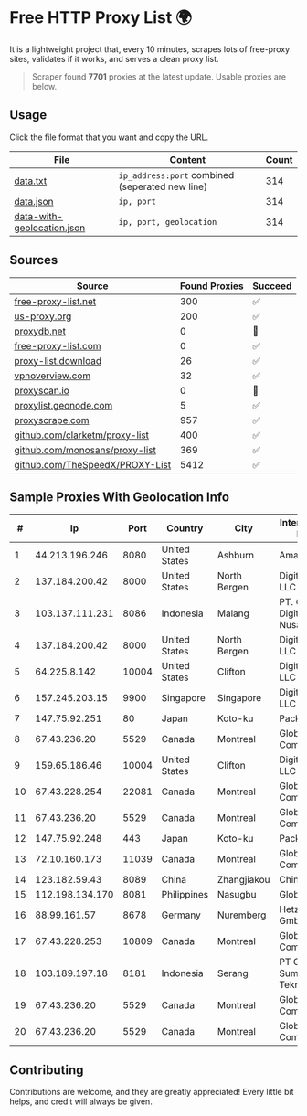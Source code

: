 
# Free HTTP Proxy List 🌍

It is a lightweight project that, every 10 minutes, scrapes lots of free-proxy sites, validates if it works, and serves a clean proxy list.


> Scraper found **7701** proxies at the latest update. Usable proxies are below.

## Usage

Click the file format that you want and copy the URL.


|File|Content|Count|
|----|-------|-----|
|[data.txt](https://raw.githubusercontent.com/themiralay/Proxy-List-World/master/data.txt)|`ip_address:port` combined (seperated new line)|314|
|[data.json](https://raw.githubusercontent.com/themiralay/Proxy-List-World/master/data.json)|`ip, port`|314|
|[data-with-geolocation.json](https://raw.githubusercontent.com/themiralay/Proxy-List-World/master/data-with-geolocation.json)|`ip, port, geolocation`|314|

## Sources

|Source|Found Proxies|Succeed|
|------|-------------|-------|
|[free-proxy-list.net](https://free-proxy-list.net)|300|✅|
|[us-proxy.org](https://www.us-proxy.org)|200|✅|
|[proxydb.net](http://proxydb.net)|0|🚫|
|[free-proxy-list.com](https://free-proxy-list.com/?page=&port=&type%5B%5D=http&type%5B%5D=https&up_time=0&search=Search)|0|✅|
|[proxy-list.download](https://www.proxy-list.download/HTTP)|26|✅|
|[vpnoverview.com](https://vpnoverview.com/privacy/anonymous-browsing/free-proxy-servers)|32|✅|
|[proxyscan.io](https://www.proxyscan.io)|0|🚫|
|[proxylist.geonode.com](https://proxylist.geonode.com/api/proxy-list?limit=300&page=1&sort_by=lastChecked&sort_type=desc&protocols=http,https)|5|✅|
|[proxyscrape.com](https://api.proxyscrape.com/v2/?request=displayproxies&protocol=http&timeout=10000&country=all&ssl=all&anonymity=all)|957|✅|
|[github.com/clarketm/proxy-list](https://raw.githubusercontent.com/clarketm/proxy-list/master/proxy-list-raw.txt)|400|✅|
|[github.com/monosans/proxy-list](https://raw.githubusercontent.com/monosans/proxy-list/main/proxies/http.txt)|369|✅|
|[github.com/TheSpeedX/PROXY-List](https://raw.githubusercontent.com/TheSpeedX/PROXY-List/master/http.txt)|5412|✅|


## Sample Proxies With Geolocation Info

|#|Ip|Port|Country|City|Internet Service Provider|
|-|--|----|-------|----|-------------------------|
|1|44.213.196.246|8080|United States|Ashburn|Amazon.com|
|2|137.184.200.42|8000|United States|North Bergen|DigitalOcean, LLC|
|3|103.137.111.231|8086|Indonesia|Malang|PT. Capoeng Digital Nusantara|
|4|137.184.200.42|8000|United States|North Bergen|DigitalOcean, LLC|
|5|64.225.8.142|10004|United States|Clifton|DigitalOcean, LLC|
|6|157.245.203.15|9900|Singapore|Singapore|DigitalOcean, LLC|
|7|147.75.92.251|80|Japan|Koto-ku|Packet Host, Inc.|
|8|67.43.236.20|5529|Canada|Montreal|GloboTech Communications|
|9|159.65.186.46|10004|United States|Clifton|DigitalOcean, LLC|
|10|67.43.228.254|22081|Canada|Montreal|GloboTech Communications|
|11|67.43.236.20|5529|Canada|Montreal|GloboTech Communications|
|12|147.75.92.248|443|Japan|Koto-ku|Packet Host, Inc.|
|13|72.10.160.173|11039|Canada|Montreal|GloboTech Communications|
|14|123.182.59.43|8089|China|Zhangjiakou|China Telecom|
|15|112.198.134.170|8081|Philippines|Nasugbu|Globe Telecom|
|16|88.99.161.57|8678|Germany|Nuremberg|Hetzner Online GmbH|
|17|67.43.228.253|10809|Canada|Montreal|GloboTech Communications|
|18|103.189.197.18|8181|Indonesia|Serang|PT Graha Sumber Teknologi|
|19|67.43.236.20|5529|Canada|Montreal|GloboTech Communications|
|20|67.43.236.20|5529|Canada|Montreal|GloboTech Communications|



## Contributing

Contributions are welcome, and they are greatly appreciated! Every
little bit helps, and credit will always be given.

